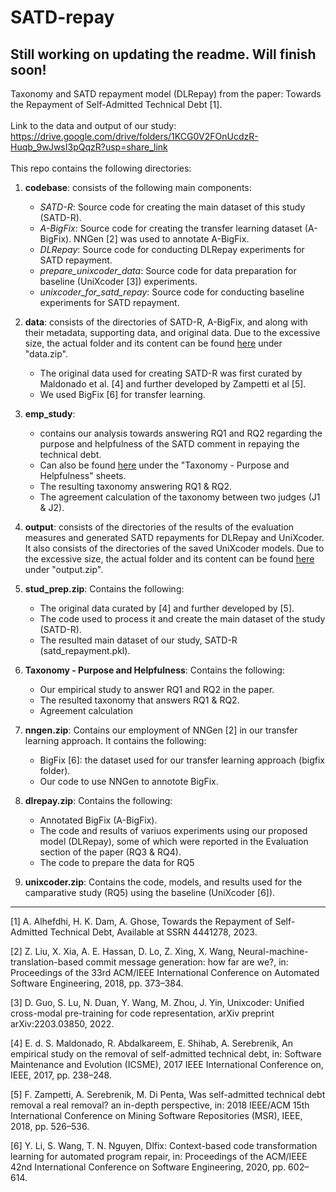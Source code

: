 # SATD-repay
## Still working on updating the **readme**. Will finish soon!
Taxonomy and SATD repayment model (DLRepay) from the paper: Towards the Repayment of Self-Admitted Technical Debt [1].
<br><br>
Link to the data and output of our study:
https://drive.google.com/drive/folders/1KCG0V2FOnUcdzR-Huqb_9wJwsI3pQqzR?usp=share_link
<br><br>
This repo contains the following directories:
1. **codebase**: consists of the following main components:
   - *SATD-R*: Source code for creating the main dataset of this study (SATD-R).
   - *A-BigFix*: Source code for creating the transfer learning dataset (A-BigFix). NNGen [2] was used to annotate A-BigFix.
   - *DLRepay*: Source code for conducting DLRepay experiments for SATD repayment.
   - *prepare_unixcoder_data*: Source code for data preparation for baseline (UniXcoder [3]) experiments.
   - *unixcoder_for_satd_repay*: Source code for conducting baseline experiments for SATD repayment.
2. **data**: consists of the directories of SATD-R, A-BigFix, and along with their metadata, supporting data, and original data. Due to the excessive size, the actual folder and its content can be found [here](https://drive.google.com/drive/folders/1KCG0V2FOnUcdzR-Huqb_9wJwsI3pQqzR?usp=share_link) under "data.zip".
   - The original data used for creating SATD-R was first curated by Maldonado et al. [4] and further developed by Zampetti et al [5].
   - We used BigFix [6] for transfer learning.
4. **emp_study**:
   - contains our analysis towards answering RQ1 and RQ2 regarding the purpose and helpfulness of the SATD comment in repaying the technical debt.
   - Can also be found [here](https://drive.google.com/drive/folders/1KCG0V2FOnUcdzR-Huqb_9wJwsI3pQqzR?usp=share_link) under the "Taxonomy - Purpose and Helpfulness" sheets.
   - The resulting taxonomy answering RQ1 & RQ2.
   - The agreement calculation of the taxonomy between two judges (J1 & J2).
5. **output**: consists of the directories of the results of the evaluation measures and generated SATD repayments for DLRepay and UniXcoder. It also consists of the directories of the saved UniXcoder models. Due to the excessive size, the actual folder and its content can be found [here](https://drive.google.com/drive/folders/1KCG0V2FOnUcdzR-Huqb_9wJwsI3pQqzR?usp=share_link) under "output.zip".



6. **stud_prep.zip**: Contains the following:
   - The original data curated by [4] and further developed by [5].
   - The code used to process it and create the main dataset of the study (SATD-R).
   - The resulted main dataset of our study, SATD-R (satd_repayment.pkl).
7. **Taxonomy - Purpose and Helpfulness**: Contains the following:
   - Our empirical study to answer RQ1 and RQ2 in the paper.
   - The resulted taxonomy that answers RQ1 & RQ2.
   - Agreement calculation
8. **nngen.zip**: Contains our employment of NNGen [2] in our transfer learning approach. It contains the following:
   - BigFix [6]: the dataset used for our transfer learning approach (bigfix folder).
   - Our code to use NNGen to annotote BigFix.
9. **dlrepay.zip**: Contains the following:
   - Annotated BigFix (A-BigFix).
   - The code and results of variuos experiments using our proposed model (DLRepay), some of which were reported in the Evaluation section of the paper (RQ3 & RQ4).
   - The code to prepare the data for RQ5
10. **unixcoder.zip**: Contains the code, models, and results used for the camparative study (RQ5) using the baseline (UniXcoder [6]).
<hr>

[1] A. Alhefdhi, H. K. Dam, A. Ghose, Towards the Repayment of Self-Admitted Technical Debt, Available at SSRN 4441278, 2023.

[2] Z. Liu, X. Xia, A. E. Hassan, D. Lo, Z. Xing, X. Wang, Neural-machine-translation-based commit message generation: how far are we?, in: Proceedings of the 33rd ACM/IEEE International Conference on Automated Software Engineering, 2018, pp. 373–384.

[3] D. Guo, S. Lu, N. Duan, Y. Wang, M. Zhou, J. Yin, Unixcoder: Unified cross-modal pre-training for code representation, arXiv preprint arXiv:2203.03850, 2022.

[4] E. d. S. Maldonado, R. Abdalkareem, E. Shihab, A. Serebrenik, An empirical study on the removal of self-admitted technical debt, in: Software Maintenance and Evolution (ICSME), 2017 IEEE International Conference on, IEEE, 2017, pp. 238–248.

[5] F. Zampetti, A. Serebrenik, M. Di Penta, Was self-admitted technical debt removal a real removal? an in-depth perspective, in: 2018 IEEE/ACM 15th International Conference on Mining Software Repositories (MSR), IEEE, 2018, pp. 526–536.

[6] Y. Li, S. Wang, T. N. Nguyen, Dlfix: Context-based code transformation learning for automated program repair, in: Proceedings of the ACM/IEEE 42nd International Conference on Software Engineering, 2020, pp. 602–614.
